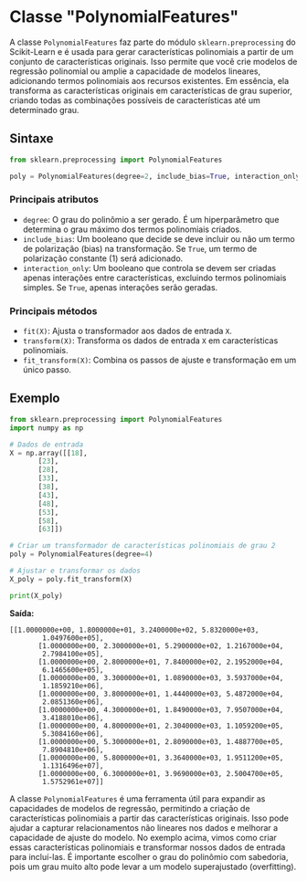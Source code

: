 # Classe "PolynomialFeatures"

A classe `PolynomialFeatures` faz parte do módulo `sklearn.preprocessing` do Scikit-Learn e é usada para gerar características polinomiais a partir de um conjunto de características originais. Isso permite que você crie modelos de regressão polinomial ou amplie a capacidade de modelos lineares, adicionando termos polinomiais aos recursos existentes. Em essência, ela transforma as características originais em características de grau superior, criando todas as combinações possíveis de características até um determinado grau.

## Sintaxe

```python
from sklearn.preprocessing import PolynomialFeatures

poly = PolynomialFeatures(degree=2, include_bias=True, interaction_only=False)
```

### Principais atributos

- `degree`: O grau do polinômio a ser gerado. É um hiperparâmetro que determina o grau máximo dos termos polinomiais criados.
- `include_bias`: Um booleano que decide se deve incluir ou não um termo de polarização (bias) na transformação. Se `True`, um termo de polarização constante (1) será adicionado.
- `interaction_only`: Um booleano que controla se devem ser criadas apenas interações entre características, excluindo termos polinomiais simples. Se `True`, apenas interações serão geradas.

### Principais métodos

- `fit(X)`: Ajusta o transformador aos dados de entrada `X`.
- `transform(X)`: Transforma os dados de entrada `X` em características polinomiais.
- `fit_transform(X)`: Combina os passos de ajuste e transformação em um único passo.

## Exemplo

```python
from sklearn.preprocessing import PolynomialFeatures
import numpy as np

# Dados de entrada
X = np.array([[18],
       [23],
       [28],
       [33],
       [38],
       [43],
       [48],
       [53],
       [58],
       [63]])

# Criar um transformador de características polinomiais de grau 2
poly = PolynomialFeatures(degree=4)

# Ajustar e transformar os dados
X_poly = poly.fit_transform(X)

print(X_poly)
```

**Saída:**

```
[[1.0000000e+00, 1.8000000e+01, 3.2400000e+02, 5.8320000e+03,
        1.0497600e+05],
       [1.0000000e+00, 2.3000000e+01, 5.2900000e+02, 1.2167000e+04,
        2.7984100e+05],
       [1.0000000e+00, 2.8000000e+01, 7.8400000e+02, 2.1952000e+04,
        6.1465600e+05],
       [1.0000000e+00, 3.3000000e+01, 1.0890000e+03, 3.5937000e+04,
        1.1859210e+06],
       [1.0000000e+00, 3.8000000e+01, 1.4440000e+03, 5.4872000e+04,
        2.0851360e+06],
       [1.0000000e+00, 4.3000000e+01, 1.8490000e+03, 7.9507000e+04,
        3.4188010e+06],
       [1.0000000e+00, 4.8000000e+01, 2.3040000e+03, 1.1059200e+05,
        5.3084160e+06],
       [1.0000000e+00, 5.3000000e+01, 2.8090000e+03, 1.4887700e+05,
        7.8904810e+06],
       [1.0000000e+00, 5.8000000e+01, 3.3640000e+03, 1.9511200e+05,
        1.1316496e+07],
       [1.0000000e+00, 6.3000000e+01, 3.9690000e+03, 2.5004700e+05,
        1.5752961e+07]]
```

A classe `PolynomialFeatures` é uma ferramenta útil para expandir as capacidades de modelos de regressão, permitindo a criação de características polinomiais a partir das características originais. Isso pode ajudar a capturar relacionamentos não lineares nos dados e melhorar a capacidade de ajuste do modelo. No exemplo acima, vimos como criar essas características polinomiais e transformar nossos dados de entrada para incluí-las. É importante escolher o grau do polinômio com sabedoria, pois um grau muito alto pode levar a um modelo superajustado (overfitting).
